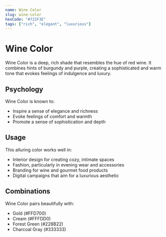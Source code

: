 ```yaml
---
name: Wine Color
slug: wine-color
hexCode: "#722F3E"
tags: ["rich", "elegant", "luxurious"]
---
```


# Wine Color

Wine Color is a deep, rich shade that resembles the hue of red wine. It combines hints of burgundy and purple, creating a sophisticated and warm tone that evokes feelings of indulgence and luxury.

## Psychology

Wine Color is known to:
- Inspire a sense of elegance and richness
- Evoke feelings of comfort and warmth
- Promote a sense of sophistication and depth

## Usage

This alluring color works well in:
- Interior design for creating cozy, intimate spaces
- Fashion, particularly in evening wear and accessories
- Branding for wine and gourmet food products
- Digital campaigns that aim for a luxurious aesthetic

## Combinations

Wine Color pairs beautifully with:
- Gold (#FFD700)
- Cream (#FFFDD0)
- Forest Green (#228B22)
- Charcoal Gray (#333333)